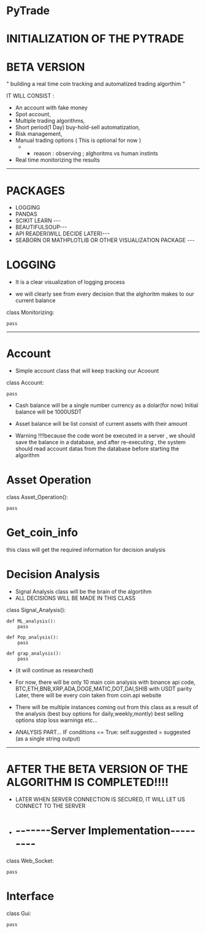 # PyTrade
# INITIALIZATION OF THE PYTRADE
# BETA VERSION

 " building a real time coin tracking and automatized trading algorthim "

 IT WILL CONSIST :

- An account with fake money
- Spot account,
- Multiple trading algorithms,
- Short period(1 Day) buy-hold-sell automatization,
- Risk management,
- Manual trading options ( This is optional for now )
  - - reason : observing ; alghoritms vs human instints
- Real time monitorizing the results
 -------



# PACKAGES
- LOGGING  
- PANDAS 
- SCIKIT LEARN ---
- BEAUTIFULSOUP---
- API READER(WILL DECIDE LATER)---
- SEABORN OR MATHPLOTLIB OR OTHER VISUALIZATION PACKAGE ---
    





# LOGGING
+ It is a clear visualization of logging process

+ we will clearly see from every decision that the alghoritm makes to our current balance


class Monitorizing:
    
    pass



----------------------------

# Account

+ Simple account class that will keep tracking our Acoount



class Account:
    
    pass


+ Cash balance will be a single number currency as a dolar(for now)
Initial balance will be 1000USDT

+ Asset balance will be list consist of current assets with their amount

- Warning 
!!!!because the code wont be executed in a server , we should save the balance in a database, and 
after re-executing , the system should read account datas from the database before starting the algorithm


# Asset Operation


class Asset_Operation():
    
    pass
# Get_coin_info
this class will get the required information for decision analysis


# Decision Analysis


+ Signal Analysis class will be  the brain of the  algortihm
+ ALL DECISIONS WILL BE MADE IN THIS CLASS


class Signal_Analysis():
    

    def ML_analysis():
        pass

    def Pop_analysis():
        pass
    
    def grap_analysis():
        pass

- (it will continue as researched)
     

- For now, there will be only 10 main coin analysis with binance api code,
BTC,ETH,BNB,XRP,ADA,DOGE,MATIC,DOT,DAI,SHIB with USDT parity
Later, there will be every coin taken from coin.api website

- There will be multiple instances coming out from this class as a result of
the analysis (best buy options for daily,weekly,montly)
best selling options
stop loss warnings etc...



+ ANALYSIS PART...
IF conditions == True:
    self.suggested = suggested (as a single string output)

- ----------------------------------------------------------





# AFTER THE BETA VERSION OF THE ALGORITHM IS COMPLETED!!!!

+ LATER WHEN SERVER CONNECTION IS SECURED, IT WILL LET US CONNECT TO THE SERVER

* # -------Server Implementation---------

class Web_Socket:

    pass



# Interface



class Gui:

    pass

